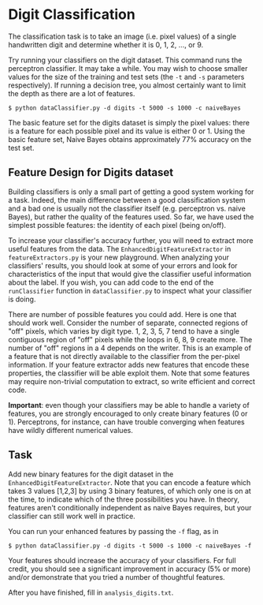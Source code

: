 # Digit Classification

The classification task is to take an image (i.e. pixel values) of a single handwritten digit and determine whether it is 0, 1, 2, ..., or 9.

Try running your classifiers on the digit dataset. This command runs the perceptron classifier. It may take a while. You may wish to choose smaller values for the size of the training and test sets (the `-t` and `-s` parameters respectively). If running a decision tree, you almost certainly want to limit the depth as there are a lot of features.

	$ python dataClassifier.py -d digits -t 5000 -s 1000 -c naiveBayes

The basic feature set for the digits dataset is simply the pixel values: there is a feature for each possible pixel and its value is either 0 or 1. Using the basic feature set, Naive Bayes obtains approximately 77% accuracy on the test set.

## Feature Design for Digits dataset

Building classifiers is only a small part of getting a good system working for a task. Indeed, the main difference between a good classification system and a bad one is usually not the classifier itself (e.g. perceptron vs. naive Bayes), but rather the quality of the features used. So far, we have used the simplest possible features: the identity of each pixel (being on/off).

To increase your classifier's accuracy further, you will need to extract more useful features from the data. The `EnhancedDigitFeatureExtractor` in `featureExtractors.py` is your new playground. When analyzing your classifiers' results, you should look at some of your errors and look for characteristics of the input that would give the classifier useful information about the label. If you wish, you can add code to the end of the `runClassifier` function in `dataClassifier.py` to inspect what your classifier is doing.

There are number of possible features you could add. Here is one that should work well. Consider the number of separate, connected regions of "off" pixels, which varies by digit type. 1, 2, 3, 5, 7 tend to have a single contiguous region of "off" pixels while the loops in 6, 8, 9 create more. The number of "off" regions in a 4 depends on the writer. This is an example of a feature that is not directly available to the classifier from the per-pixel information. If your feature extractor adds new features that encode these properties, the classifier will be able exploit them. Note that some features may require non-trivial computation to extract, so write efficient and correct code.

**Important**: even though your classifiers may be able to handle a variety of features, you are strongly encouraged to only create binary features (0 or 1). Perceptrons, for instance, can have trouble converging when features have wildly different numerical values.

## Task

Add new binary features for the digit dataset in the `EnhancedDigitFeatureExtractor`. Note that you can encode a feature which takes 3 values [1,2,3] by using 3 binary features, of which only one is on at the time, to indicate which of the three possibilities you have. In theory, features aren't conditionally independent as naive Bayes requires, but your classifier can still work well in practice.

You can run your enhanced features by passing the `-f` flag, as in

	$ python dataClassifier.py -d digits -t 5000 -s 1000 -c naiveBayes -f

Your features should increase the accuracy of your classifiers. For full credit, you should see a significant improvement in accuracy (5% or more) and/or demonstrate that you tried a number of thoughtful features.

After you have finished, fill in `analysis_digits.txt`.

